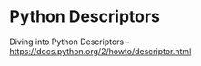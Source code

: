# Python Descriptors

Diving into Python Descriptors - https://docs.python.org/2/howto/descriptor.html